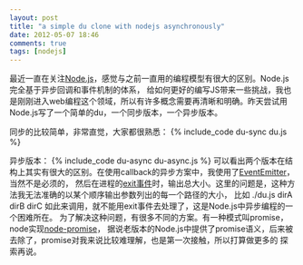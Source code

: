 ```yaml
---
layout: post
title: "a simple du clone with nodejs asynchronously"
date: 2012-05-07 18:46
comments: true
tags: [nodejs]
---
```


最近一直在关注[Node.js][1]，感觉与之前一直用的编程模型有很大的区别。Node.js完全基于异步回调和事件机制的体系，
给如何更好的编写JS带来一些挑战，我也是刚刚进入web编程这个领域，所以有许多概念需要再清晰和明确。昨天尝试用
Node.js写了一个简单的du，一个同步版本，一个异步版本。

同步的比较简单，非常直觉，大家都很熟悉：
{% include_code du-sync du.js %}

异步版本：
{% include_code du-async du-async.js %}
可以看出两个版本在结构上其实有很大的区别。在使用callback的异步方案中，我使用了[EventEmitter][2]，当然不是必须的，
然后在进程的[exit事件][3]时，输出总大小。这里的问题是，这种方法我无法准确的以某个顺序输出参数列出的每一个路径的大小，
比如
    ./du.js dirA dirB dirC
如此来调用，就不能用exit事件去处理了，这是Node.js中异步编程的一个困难所在。
为了解决这种问题，有很多不同的方案。有一种模式叫promise，node实现[node-promise][4]，
据说老版本的Node.js中提供了promise语义，后来被去除了，promise对我来说比较难理解，也是第一次接触，所以打算做更多的
探索再说。

[1]: http://nodejs.org/
[2]: http://nodemanual.org/latest/nodejs_ref_guide/eventemitter.html
[3]: http://nodemanual.org/latest/nodejs_ref_guide/process.html#process.event.exit
[4]: https://github.com/kriszyp/node-promise

